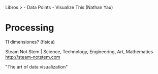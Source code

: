 Libros > 
	- Data Points
	- Visualize This (Nathan Yau)

Processing
===============

11 dimensiones? (fisica)


Steam Not Stem | Science, Technology, Engineering, Art, Mathematics
http://steam-notstem.com


"The art of data visualization"